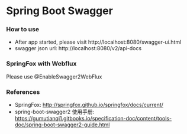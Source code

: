 Spring Boot Swagger
======================

### How to use

* After app started, please visit http://localhost:8080/swagger-ui.html
* swagger json url:  http://localhost:8080/v2/api-docs

### SpringFox with Webflux

Please use @EnableSwagger2WebFlux

### References

* SpringFox: http://springfox.github.io/springfox/docs/current/
* spring-boot-swagger2 使用手册: https://gumutianqi1.gitbooks.io/specification-doc/content/tools-doc/spring-boot-swagger2-guide.html